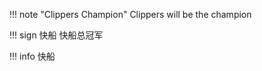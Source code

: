 !!! note "Clippers Champion"
    Clippers will be the champion 

!!! sign 快船
    快船总冠军


!!! info 快船

